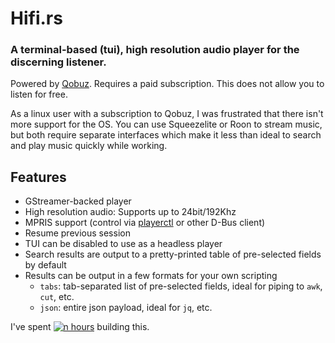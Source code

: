 # Hifi.rs

### A terminal-based (tui), high resolution audio player for the discerning listener.

Powered by [Qobuz](https://www.qobuz.com). Requires a paid subscription. This does not allow you to listen for free.

As a linux user with a subscription to Qobuz, I was frustrated that there isn't more support for the OS. You can use Squeezelite or Roon to stream music, but both require separate interfaces which make it less than ideal to search and play music quickly while working.

## Features

- GStreamer-backed player
- High resolution audio: Supports up to 24bit/192Khz
- MPRIS support (control via [playerctl](https://github.com/altdesktop/playerctl) or other D-Bus client)
- Resume previous session
- TUI can be disabled to use as a headless player
- Search results are output to a pretty-printed table of pre-selected fields by default
- Results can be output in a few formats for your own scripting
  - `tabs`: tab-separated list of pre-selected fields, ideal for piping to `awk`, `cut`, etc.
  - `json`: entire json payload, ideal for `jq`, etc.

I've spent [![n hours](https://wakatime.com/badge/user/a20519d3-9690-4af7-ad04-136d21595be5/project/aaa28014-a87d-40db-961a-0d1ab3b0f3ea.svg)](https://wakatime.com/badge/user/a20519d3-9690-4af7-ad04-136d21595be5/project/aaa28014-a87d-40db-961a-0d1ab3b0f3ea) building this.
